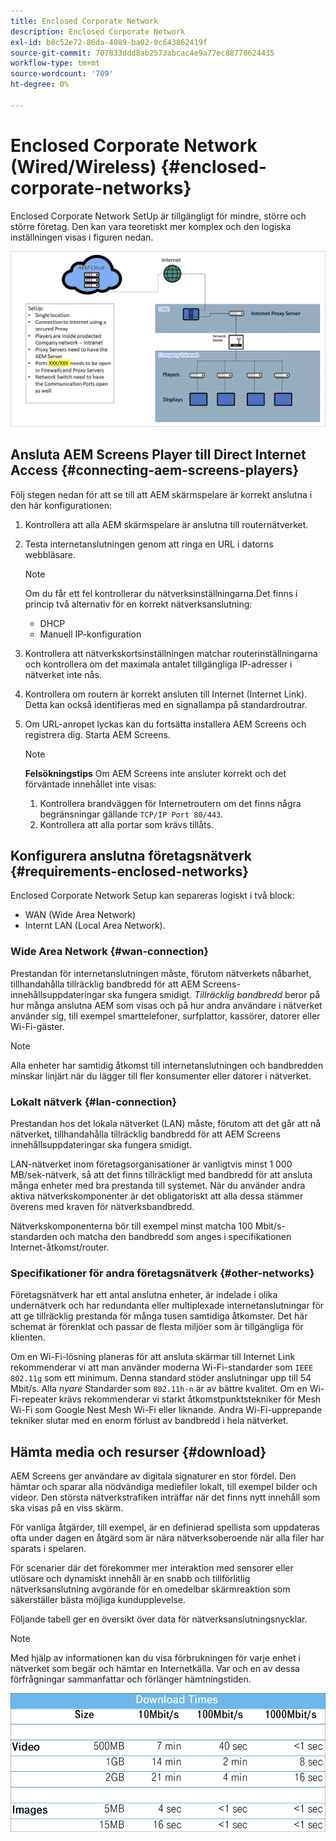 ```yaml
---
title: Enclosed Corporate Network
description: Enclosed Corporate Network
exl-id: b8c52e72-86da-4089-ba02-0c643862419f
source-git-commit: 707833ddd8ab2573abcac4e9a77ec88778624435
workflow-type: tm+mt
source-wordcount: '709'
ht-degree: 0%

---
```


# Enclosed Corporate Network (Wired/Wireless) {#enclosed-corporate-networks}

Enclosed Corporate Network SetUp är tillgängligt för mindre, större och större företag. Den kan vara teoretiskt mer komplex och den logiska inställningen visas i figuren nedan.

![](/help/using/assets/enclosed-network-1.png)


## Ansluta AEM Screens Player till Direct Internet Access {#connecting-aem-screens-players}

Följ stegen nedan för att se till att AEM skärmspelare är korrekt anslutna i den här konfigurationen:

1. Kontrollera att alla AEM skärmspelare är anslutna till routernätverket.
1. Testa internetanslutningen genom att ringa en URL i datorns webbläsare.

   >[!NOTE]
   >Om du får ett fel kontrollerar du nätverksinställningarna.Det finns i princip två alternativ för en korrekt nätverksanslutning:
   >* DHCP
   >* Manuell IP-konfiguration


1. Kontrollera att nätverkskortsinställningen matchar routerinställningarna och kontrollera om det maximala antalet tillgängliga IP-adresser i nätverket inte nås.

1. Kontrollera om routern är korrekt ansluten till Internet (Internet Link). Detta kan också identifieras med en signallampa på standardroutrar.
1. Om URL-anropet lyckas kan du fortsätta installera AEM Screens och registrera dig. Starta AEM Screens.

   >[!NOTE]
   >**Felsökningstips**
   >Om AEM Screens inte ansluter korrekt och det förväntade innehållet inte visas:
   >
   >1. Kontrollera brandväggen för Internetroutern om det finns några begränsningar gällande `TCP/IP Port 80/443`.
   >1. Kontrollera att alla portar som krävs tillåts.


## Konfigurera anslutna företagsnätverk {#requirements-enclosed-networks}

Enclosed Corporate Network Setup kan separeras logiskt i två block:

* WAN (Wide Area Network)
* Internt LAN (Local Area Network).

### Wide Area Network {#wan-connection}

Prestandan för internetanslutningen måste, förutom nätverkets nåbarhet, tillhandahålla tillräcklig bandbredd för att AEM Screens-innehållsuppdateringar ska fungera smidigt.
*Tillräcklig bandbredd* beror på hur många anslutna AEM som visas och på hur andra användare i nätverket använder sig, till exempel smarttelefoner, surfplattor, kassörer, datorer eller Wi-Fi-gäster.

>[!NOTE]
>
>Alla enheter har samtidig åtkomst till internetanslutningen och bandbredden minskar linjärt när du lägger till fler konsumenter eller datorer i nätverket.

### Lokalt nätverk {#lan-connection}

Prestandan hos det lokala nätverket (LAN) måste, förutom att det går att nå nätverket, tillhandahålla tillräcklig bandbredd för att AEM Screens innehållsuppdateringar ska fungera smidigt.

LAN-nätverket inom företagsorganisationer är vanligtvis minst 1 000 MB/sek-nätverk, så att det finns tillräckligt med bandbredd för att ansluta många enheter med bra prestanda till systemet. När du använder andra aktiva nätverkskomponenter är det obligatoriskt att alla dessa stämmer överens med kraven för nätverksbandbredd.

Nätverkskomponenterna bör till exempel minst matcha 100 Mbit/s-standarden och matcha den bandbredd som anges i specifikationen Internet-åtkomst/router.

### Specifikationer för andra företagsnätverk {#other-networks}

Företagsnätverk har ett antal anslutna enheter, är indelade i olika undernätverk och har redundanta eller multiplexade internetanslutningar för att ge tillräcklig prestanda för många tusen samtidiga åtkomster.
Det här schemat är förenklat och passar de flesta miljöer som är tillgängliga för klienten.

Om en Wi-Fi-lösning planeras för att ansluta skärmar till Internet Link rekommenderar vi att man använder moderna Wi-Fi-standarder som `IEEE 802.11g` som ett minimum. Denna standard stöder anslutningar upp till 54 Mbit/s. Alla *nyare* Standarder som `802.11h-n` är av bättre kvalitet. Om en Wi-Fi-repeater krävs rekommenderar vi starkt åtkomstpunktstekniker för Mesh Wi-Fi som Google Nest Mesh Wi-Fi eller liknande.
Andra Wi-Fi-upprepande tekniker slutar med en enorm förlust av bandbredd i hela nätverket.

## Hämta media och resurser {#download}

AEM Screens ger användare av digitala signaturer en stor fördel. Den hämtar och sparar alla nödvändiga mediefiler lokalt, till exempel bilder och videor. Den största nätverkstrafiken inträffar när det finns nytt innehåll som ska visas på en viss skärm.

För vanliga åtgärder, till exempel, är en definierad spellista som uppdateras ofta under dagen en åtgärd som är nära nätverksoberoende när alla filer har sparats i spelaren.

För scenarier där det förekommer mer interaktion med sensorer eller utlösare och dynamiskt innehåll är en snabb och tillförlitlig nätverksanslutning avgörande för en omedelbar skärmreaktion som säkerställer bästa möjliga kundupplevelse.

Följande tabell ger en översikt över data för nätverksanslutningsnycklar.

>[!NOTE]
>Med hjälp av informationen kan du visa förbrukningen för varje enhet i nätverket som begär och hämtar en Internetkälla. Var och en av dessa förfrågningar sammanfattar och förlänger hämtningstiden.

![](/help/using/assets/enclosed-network-download.png)

